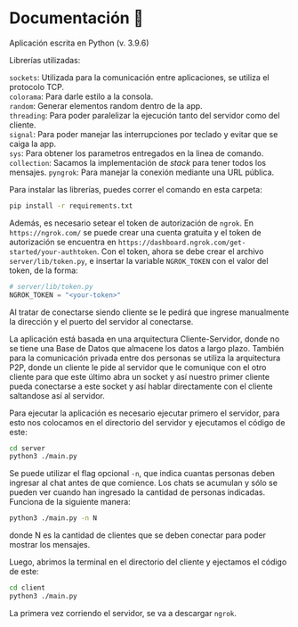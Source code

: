 # Documentación 🎨

Aplicación escrita en Python (v. 3.9.6)

Librerías utilizadas:

  `sockets`: Utilizada para la comunicación entre aplicaciones, se utiliza el protocolo TCP.  
  `colorama`: Para darle estilo a la consola.  
  `random`: Generar elementos random dentro de la app.  
  `threading`: Para poder paralelizar la ejecución tanto del servidor como del cliente.  
  `signal`: Para poder manejar las interrupciones por teclado y evitar que se caiga la app.  
  `sys`: Para obtener los parametros entregados en la linea de comando.  
  `collection`: Sacamos la implementación de *stack* para tener todos los mensajes.
  `pyngrok`: Para manejar la conexión mediante una URL pública.

Para instalar las librerías, puedes correr el comando en esta carpeta:

```bash
pip install -r requirements.txt
```

Además, es necesario setear el token de autorización de `ngrok`. En `https://ngrok.com/` se puede crear una cuenta gratuita y el token de autorización se encuentra en `https://dashboard.ngrok.com/get-started/your-authtoken`. Con el token, ahora se debe crear el archivo `server/lib/token.py`, e insertar la variable ```NGROK_TOKEN``` con el valor del token, de la forma:

``` python
# server/lib/token.py
NGROK_TOKEN = "<your-token>"
```

Al tratar de conectarse siendo cliente se le pedirá que ingrese manualmente la dirección y el puerto del servidor al conectarse.

La aplicación está basada en una arquitectura Cliente-Servidor, donde no se tiene una Base de Datos que almacene los datos a largo plazo. También para la comunicación privada entre dos personas se utiliza la arquitectura P2P, donde un cliente le pide al servidor que le comunique con el otro cliente para que este último abra un socket y así nuestro primer cliente pueda conectarse a este socket y así hablar directamente con el cliente saltandose así al servidor.

Para ejecutar la aplicación es necesario ejecutar primero el servidor, para esto nos colocamos en el directorio del servidor y ejecutamos el código de este:

```bash
cd server
python3 ./main.py
```

Se puede utilizar el flag opcional `-n`, que indica cuantas personas deben ingresar al chat antes de que comience. Los chats se acumulan y sólo se pueden ver cuando han ingresado la cantidad de personas indicadas. Funciona de la siguiente manera:

```bash
python3 ./main.py -n N
```

donde N es la cantidad de clientes que se deben conectar para poder mostrar los mensajes.

Luego, abrimos la terminal en el directorio del cliente y ejectamos el código de este:

```bash
cd client
python3 ./main.py
```

La primera vez corriendo el servidor, se va a descargar ```ngrok```.
